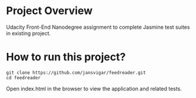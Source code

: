 # Project Overview

Udacity Front-End Nanodegree assignment to complete Jasmine test suites in existing project.

# How to run this project?

```
git clone https://github.com/jansvigar/feedreader.git
cd feedreader
```
Open index.html in the browser to view the application and related tests.
